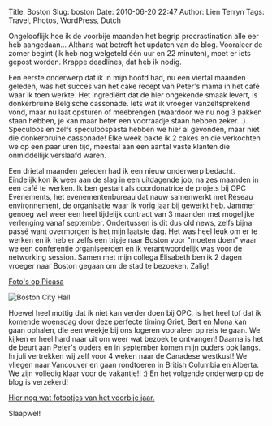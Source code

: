 Title: Boston
Slug: boston
Date: 2010-06-20 22:47
Author: Lien Terryn
Tags: Travel, Photos, WordPress, Dutch

Ongelooflijk hoe ik de voorbije maanden het begrip procrastination alle eer heb aangedaan... Althans wat betreft het updaten van de blog. Vooraleer de zomer begint (ik heb nog welgeteld één uur en 22 minuten), moet er iets gepost worden. Krappe deadlines, dat heb ik nodig.

Een eerste onderwerp dat ik in mijn hoofd had, nu een viertal maanden geleden, was het succes van het cake recept van Peter's mama in het café waar ik toen werkte. Het ingrediënt dat de hier ongekende smaak levert, is donkerbruine Belgische cassonade. Iets wat ik vroeger vanzelfsprekend vond, maar nu laat opsturen of meebrengen (waardoor we nu nog 3 pakken staan hebben, je kan maar beter een voorraadje staan hebben zeker...). Speculoos en zelfs speculoospasta hebben we hier al gevonden, maar niet die donkerbruine cassonade! Elke week bakte ik 2 cakes en die verkochten we op een paar uren tijd, meestal aan een aantal vaste klanten die onmiddellijk verslaafd waren.

Een drietal maanden geleden had ik een nieuw onderwerp bedacht. Eindelijk kon ik weer aan de slag in een uitdagende job, na zes maanden in een café te werken. Ik ben gestart als coordonatrice de projets bij OPC Evénements, het evenementenbureau dat nauw samenwerkt met Réseau environnement, de organisatie waar ik vorig jaar bij gewerkt heb. Jammer genoeg wel weer een heel tijdelijk contract van 3 maanden met mogelijke verlenging vanaf september. Ondertussen is dit dus old news, zelfs bijna passé want overmorgen is het mijn laatste dag. Het was heel leuk om er te werken en ik heb er zelfs een tripje naar Boston voor "moeten doen" waar we een conferentie organiseerden en ik verantwoordelijk was voor de networking session. Samen met mijn collega Elisabeth ben ik 2 dagen vroeger naar Boston gegaan om de stad te bezoeken. Zalig!

[Foto's op Picasa](http://picasaweb.google.com/lienterryn/BostonMei2010)

![Boston City Hall](http://lh5.ggpht.com/_cvGWRFf-ypY/TB6PNfdBvtI/AAAAAAAADsc/mYx5wXL1MYc/s800/IMG_3499.jpg)

Hoewel heel mottig dat ik niet kan verder doen bij OPC, is het heel tof dat ik komende woensdag door deze perfecte timing Griet, Bert en Mona kan gaan ophalen, die een weekje bij ons logeren vooraleer op reis te gaan. We kijken er heel hard naar uit om weer wat bezoek te ontvangen! Daarna is het de beurt aan Peter's ouders en in september komen mijn ouders ook langs. In juli vertrekken wij zelf voor 4 weken naar de Canadese westkust! We vliegen naar Vancouver en gaan rondtoeren in British Columbia en Alberta. We zijn volledig klaar voor de vakantie!! :) En het volgende onderwerp op de blog is verzekerd!

[Hier nog wat fotootjes van het voorbije jaar.](http://picasaweb.google.com/lienterryn/MontrealWinterLente)

Slaapwel!